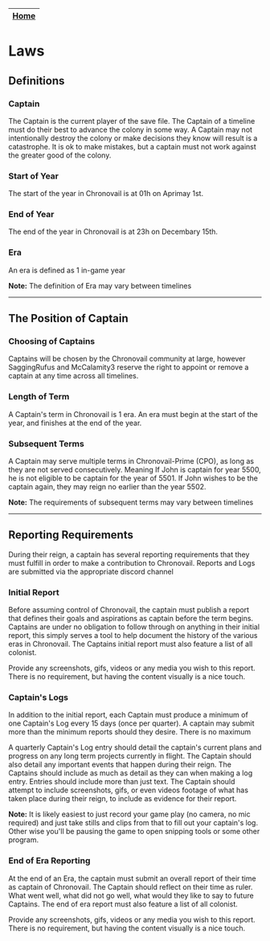 |[Home](./../README.md)|
|-------------|
# Laws
## Definitions
### Captain
The Captain is the current player of the save file. The Captain of a timeline must do their best to advance the colony in some way. A Captain may not intentionally destroy the colony or make decisions they know will result is a catastrophe. It is ok to make mistakes, but a captain must not work against the greater good of the colony.

### Start of Year
The start of the year in Chronovail is at 01h on Aprimay 1st.

### End of Year
The end of the year in Chronovail is at 23h on Decembary 15th.

### Era
An era is defined as 1 in-game year

**Note:** The definition of Era may vary between timelines

---

## The Position of Captain
### Choosing of Captains
Captains will be chosen by the Chronovail community at large, however SaggingRufus and McCalamity3 reserve the right to appoint or remove a captain at any time across all timelines.

### Length of Term
A Captain's term in Chronovail is 1 era. An era must begin at the start of the year, and finishes at the end of the year.

### Subsequent Terms
A Captain may serve multiple terms in Chronovail-Prime (CPO), as long as they are not served consecutively. Meaning If John is captain for year 5500, he is not eligible to be captain for the year of 5501. If John wishes to be the captain again, they may reign no earlier than the year 5502.

**Note:** The requirements of subsequent terms may vary between timelines

---

## Reporting Requirements
During their reign, a captain has several reporting requirements that they must fulfill in order to make a contribution to Chronovail. Reports and Logs are submitted via the appropriate discord channel

### Initial Report
Before assuming control of Chronovail, the captain must publish a report that defines their goals and aspirations as captain before the term begins. Captains are under no obligation to follow through on anything in their initial report, this simply serves a tool to help document the history of the various eras in Chronovail. The Captains initial report must also feature a list of all colonist.

Provide any screenshots, gifs, videos or any media you wish to this report. There is no requirement, but having the content visually is a nice touch.

### Captain's Logs
In addition to the initial report, each Captain must produce a minimum of one Captain's Log every 15 days (once per quarter). A captain may submit more than the minimum reports should they desire. There is no maximum 

A quarterly Captain's Log entry should detail the captain's current plans and progress on any long term projects currently in flight. The Captain should also detail any important events that happen during their reign. The Captains should include as much as detail as they can when making a log entry. Entries should include more than just text. The Captain should attempt to include screenshots, gifs, or even videos footage of what has taken place during their reign, to include as evidence for their report. 

**Note:** It is likely easiest to just record your game play (no camera, no mic required) and just take stills and clips from that to fill out your captain's log. Other wise you'll be pausing the game to open snipping tools or some other program.

### End of Era Reporting
At the end of an Era, the captain must submit an overall report of their time as captain of Chronovail. The Captain should reflect on their time as ruler. What went well, what did not go well, what would they like to say to future Captains. The end of era report must also feature a list of all colonist.

Provide any screenshots, gifs, videos or any media you wish to this report. There is no requirement, but having the content visually is a nice touch.